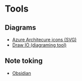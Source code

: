 # Tools

## Diagrams

- [Azure Architecure icons (SVG)](https://learn.microsoft.com/en-us/azure/architecture/icons/)
- [Draw IO (diagraming tool)](https://github.com/jgraph/drawio-desktop)

## Note toking

- [Obsidian](https://obsidian.md/)
